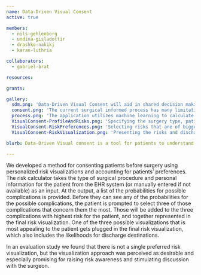 ```yaml
---
name: Data-Driven Visual Consent
active: true

members:
  - nils-gehlenborg
  - undina-gisladottir
  - drashko-nakikj
  - karan-luthria

collaborators:
  - gabriel-brat

resources:

grants:

gallery:
  sdm.png: 'Data-Driven Visual Consent will aid in shared decision making by allowing patients to take an active role in treatment planning.'
  consent.png: 'The current surgical informed process has many limitations that may lead to non-beneficial outcomes.'
  process.png: 'The application utilizes machine learning to calculate risk and renders a visualization based on patient preferences.'
  VisualConsent-ProfileAndRisks.png: 'Specifying the surgery type, patient profile and calculated risks based on that input'
  VisualConsent-RiskPreferences.png: 'Selecting risks that are of biggest concern to the patient'
  VisualConsent-RiskVisualization.png: 'Presenting the risks and discharge destinations to the patient based on their prefered visualization'

blurb: Data-Driven Visual consent is a tool for patients to understand the risk of pursuing a surgical intervention. The application calculates personalized risk scores using patient data and preferences and renders an intuitive visualization.

---
```


We developed a method for consenting patients before surgery using personalized risk visualizations and accounting for patients’ preferences. The risk calculator takes the type of surgical procedure and personal information for the patient from the EHR system (or manually entered if not available) as an input. At the output, a list of the probabilities for possible complications is provided. Before they can see any of the probabilities for the possible complications, the patient is prompted to select three of those complications that concern them the most. Those will be added to the three complications with highest risk for the patient, and together represented in the final risk visualization. One of the three possible visualizations that is most appealing to the patient gets plugged in the final risk visualization, which also includes the likelihoods for discharge destinations.

In an evaluation study we found that there is not a single preferred risk visualization, but the visualization approach was perceived as desirable and especially promising for raising risk awareness and stimulating discussion with the surgeon.
